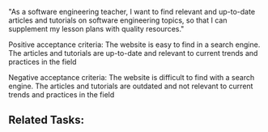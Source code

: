 "As a software engineering teacher, I want to find relevant and up-to-date articles 
and tutorials on software engineering topics, so that I can supplement my lesson plans 
with quality resources."

Positive acceptance criteria:
The website is easy to find in a search engine.
The articles and tutorials are up-to-date and relevant to current trends and practices in the field

Negative acceptance criteria:
The website is difficult to find with a search engine.
The articles and tutorials are outdated and not relevant to current trends and practices in the field


## Related Tasks:


